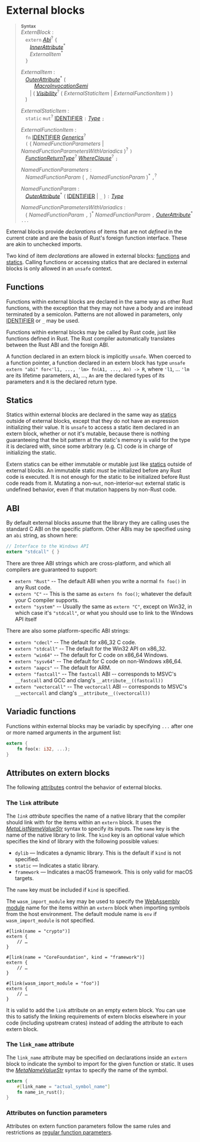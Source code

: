 # External blocks

> **<sup>Syntax</sup>**\
> _ExternBlock_ :\
> &nbsp;&nbsp; `extern` [_Abi_]<sup>?</sup> `{`\
> &nbsp;&nbsp; &nbsp;&nbsp; [_InnerAttribute_]<sup>\*</sup>\
> &nbsp;&nbsp; &nbsp;&nbsp; _ExternalItem_<sup>\*</sup>\
> &nbsp;&nbsp; `}`
>
> _ExternalItem_ :\
> &nbsp;&nbsp; [_OuterAttribute_]<sup>\*</sup> (\
> &nbsp;&nbsp; &nbsp;&nbsp; &nbsp;&nbsp; [_MacroInvocationSemi_]\
> &nbsp;&nbsp; &nbsp;&nbsp; | ( [_Visibility_]<sup>?</sup> ( _ExternalStaticItem_ | _ExternalFunctionItem_ ) )\
> &nbsp;&nbsp; )
>
> _ExternalStaticItem_ :\
> &nbsp;&nbsp; `static` `mut`<sup>?</sup> [IDENTIFIER] `:` [_Type_] `;`
>
> _ExternalFunctionItem_ :\
> &nbsp;&nbsp; `fn` [IDENTIFIER]&nbsp;[_Generics_]<sup>?</sup>\
> &nbsp;&nbsp; `(` ( _NamedFunctionParameters_ | _NamedFunctionParametersWithVariadics_ )<sup>?</sup> `)`\
> &nbsp;&nbsp; [_FunctionReturnType_]<sup>?</sup> [_WhereClause_]<sup>?</sup> `;`
>
> _NamedFunctionParameters_ :\
> &nbsp;&nbsp; _NamedFunctionParam_ ( `,` _NamedFunctionParam_ )<sup>\*</sup> `,`<sup>?</sup>
>
> _NamedFunctionParam_ :\
> &nbsp;&nbsp; [_OuterAttribute_]<sup>\*</sup> ( [IDENTIFIER] | `_` ) `:` [_Type_]
>
> _NamedFunctionParametersWithVariadics_ :\
> &nbsp;&nbsp; ( _NamedFunctionParam_ `,` )<sup>\*</sup> _NamedFunctionParam_ `,` [_OuterAttribute_]<sup>\*</sup> `...`

External blocks provide _declarations_ of items that are not _defined_ in the
current crate and are the basis of Rust's foreign function interface. These are
akin to unchecked imports.

Two kind of item _declarations_ are allowed in external blocks: [functions] and
[statics]. Calling functions or accessing statics that are declared in external
blocks is only allowed in an `unsafe` context.

## Functions

Functions within external blocks are declared in the same way as other Rust
functions, with the exception that they may not have a body and are instead
terminated by a semicolon. Patterns are not allowed in parameters, only
[IDENTIFIER] or `_` may be used.

Functions within external blocks may be called by Rust code, just like
functions defined in Rust. The Rust compiler automatically translates between
the Rust ABI and the foreign ABI.

A function declared in an extern block is implicitly `unsafe`. When coerced to
a function pointer, a function declared in an extern block has type `unsafe
extern "abi" for<'l1, ..., 'lm> fn(A1, ..., An) -> R`, where `'l1`, ... `'lm`
are its lifetime parameters, `A1`, ..., `An` are the declared types of its
parameters and `R` is the declared return type.

## Statics

Statics within external blocks are declared in the same way as [statics] outside of external blocks,
except that they do not have an expression initializing their value.
It is `unsafe` to access a static item declared in an extern block, whether or
not it's mutable, because there is nothing guaranteeing that the bit pattern at the static's
memory is valid for the type it is declared with, since some arbitrary (e.g. C) code is in charge
of initializing the static.

Extern statics can be either immutable or mutable just like [statics] outside of external blocks.
An immutable static *must* be initialized before any Rust code is executed. It is not enough for
the static to be initialized before Rust code reads from it. Mutating a non-`mut`,
non-interior-`mut` external static is undefined behavior, even if that mutation happens by non-Rust
code.

## ABI

By default external blocks assume that the library they are calling uses the
standard C ABI on the specific platform. Other ABIs may be specified using an
`abi` string, as shown here:

```rust
// Interface to the Windows API
extern "stdcall" { }
```

There are three ABI strings which are cross-platform, and which all compilers
are guaranteed to support:

* `extern "Rust"` -- The default ABI when you write a normal `fn foo()` in any
  Rust code.
* `extern "C"` -- This is the same as `extern fn foo()`; whatever the default
  your C compiler supports.
* `extern "system"` -- Usually the same as `extern "C"`, except on Win32, in
  which case it's `"stdcall"`, or what you should use to link to the Windows
  API itself

There are also some platform-specific ABI strings:

* `extern "cdecl"` -- The default for x86\_32 C code.
* `extern "stdcall"` -- The default for the Win32 API on x86\_32.
* `extern "win64"` -- The default for C code on x86\_64 Windows.
* `extern "sysv64"` -- The default for C code on non-Windows x86\_64.
* `extern "aapcs"` -- The default for ARM.
* `extern "fastcall"` -- The `fastcall` ABI -- corresponds to MSVC's
  `__fastcall` and GCC and clang's `__attribute__((fastcall))`
* `extern "vectorcall"` -- The `vectorcall` ABI -- corresponds to MSVC's
  `__vectorcall` and clang's `__attribute__((vectorcall))`

## Variadic functions

Functions within external blocks may be variadic by specifying `...` after one
or more named arguments in the argument list:

```rust
extern {
    fn foo(x: i32, ...);
}
```

## Attributes on extern blocks

The following [attributes] control the behavior of external blocks.

### The `link` attribute

The *`link` attribute* specifies the name of a native library that the
compiler should link with for the items within an `extern` block. It uses the
[_MetaListNameValueStr_] syntax to specify its inputs. The `name` key is the
name of the native library to link. The `kind` key is an optional value which
specifies the kind of library with the following possible values:

- `dylib` — Indicates a dynamic library. This is the default if `kind` is not
  specified.
- `static` — Indicates a static library.
- `framework` — Indicates a macOS framework. This is only valid for macOS
  targets.

The `name` key must be included if `kind` is specified.

The `wasm_import_module` key may be used to specify the [WebAssembly module]
name for the items within an `extern` block when importing symbols from the
host environment. The default module name is `env` if `wasm_import_module` is
not specified.

<!-- ignore: requires extern linking -->
```rust,ignore
#[link(name = "crypto")]
extern {
    // …
}

#[link(name = "CoreFoundation", kind = "framework")]
extern {
    // …
}

#[link(wasm_import_module = "foo")]
extern {
    // …
}
```

It is valid to add the `link` attribute on an empty extern block. You can use
this to satisfy the linking requirements of extern blocks elsewhere in your
code (including upstream crates) instead of adding the attribute to each extern
block.

### The `link_name` attribute

The `link_name` attribute may be specified on declarations inside an `extern`
block to indicate the symbol to import for the given function or static. It
uses the [_MetaNameValueStr_] syntax to specify the name of the symbol.

```rust
extern {
    #[link_name = "actual_symbol_name"]
    fn name_in_rust();
}
```

### Attributes on function parameters

Attributes on extern function parameters follow the same rules and
restrictions as [regular function parameters].

[IDENTIFIER]: ../identifiers.md
[WebAssembly module]: https://webassembly.github.io/spec/core/syntax/modules.html
[functions]: functions.md
[statics]: static-items.md
[_Abi_]: functions.md
[_FunctionReturnType_]: functions.md
[_Generics_]: generics.md
[_InnerAttribute_]: ../attributes.md
[_MacroInvocationSemi_]: ../macros.md#macro-invocation
[_MetaListNameValueStr_]: ../attributes.md#meta-item-attribute-syntax
[_MetaNameValueStr_]: ../attributes.md#meta-item-attribute-syntax
[_OuterAttribute_]: ../attributes.md
[_Type_]: ../types.md#type-expressions
[_Visibility_]: ../visibility-and-privacy.md
[_WhereClause_]: generics.md#where-clauses
[attributes]: ../attributes.md
[regular function parameters]: functions.md#attributes-on-function-parameters
